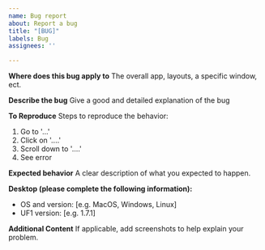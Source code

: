 ```yaml
---
name: Bug report
about: Report a bug
title: "[BUG]"
labels: Bug
assignees: ''

---
```


**Where does this bug apply to**
The overall app, layouts, a specific window, ect.

**Describe the bug**
Give a good and detailed explanation of the bug

**To Reproduce**
Steps to reproduce the behavior:
1. Go to '...'
2. Click on '....'
3. Scroll down to '....'
4. See error

**Expected behavior**
A clear description of what you expected to happen.

**Desktop (please complete the following information):**
 - OS and version: [e.g. MacOS, Windows, Linux]
 - UF1 version: [e.g. 1.7.1]

**Additional Content**
If applicable, add screenshots to help explain your problem.
